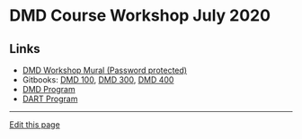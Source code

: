 # DMD Course Workshop July 2020

## Links

- [DMD Workshop Mural \(Password protected\)](https://app.mural.co/t/dmd3028/m/dmd3028/1594826042167/3ff99ecc8d824187d4f877dc64fb8b6acee316f3)
- Gitbooks: [DMD 100](https://dmd-program.github.io/dmd-100-su19/), [DMD 300](https://dmd-program.github.io/dmd-300-sp20/), [DMD 400](https://dmd-program.github.io/dmd-400-sp20/)
- [DMD Program](https://bulletins.psu.edu/undergraduate/colleges/arts-architecture/digital-multimedia-design-bdes/)
- [DART Program](https://bulletins.psu.edu/undergraduate/colleges/arts-architecture/digital-arts-media-design-bdes/#programrequirementstext)

---

[Edit this page](https://github.com/michael-collins/dmd-course-workshop/blob/master/index.md)
